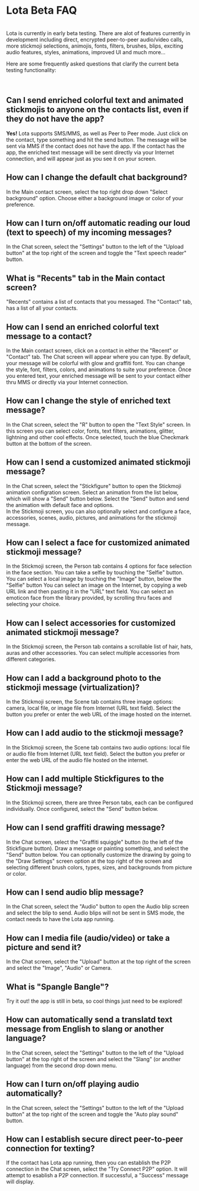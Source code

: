 <h1>Lota Beta  FAQ</h1>
<br>
Lota is currently in early beta testing. There are alot of features currently in development including direct, encrypted peer-to-peer audio/video calls, more stickmoji selections, animojis, fonts, filters, brushes, blips, exciting audio features, styles, animations, improved UI and much more... <br>

Here are some frequently asked questions that clarify the current beta testing functionality: 

<br>
<h2>Can I send enriched colorful text and animated stickmojis to anyone on the contacts list, even if they do not have the app?</h2>
<b>Yes!</b> Lota supports SMS/MMS, as well as Peer to Peer mode. Just click on the contact, type something and hit the send button. The message will be sent via MMS if the contact does not have the app.
If the contact has the app, the enriched text message will be sent directly via your Internet connection, and will appear just as you see it on your screen.  
<br/>
<h2>How can I change the default chat background?</h2>
In the Main contact screen, select the top right drop down "Select background" option. Choose either a background image or color of your preference.
<br/>
<h2>How can I turn on/off automatic reading our loud (text to speech) of my incoming messages?</h2>
In the Chat screen, select the  "Settings" button to the left of the "Upload button"  at the top right of the screen and toggle the "Text speech reader" button.
<br/>
<h2>What is "Recents" tab in the Main contact screen?</h2>
"Recents" contains a list of contacts that you messaged. The "Contact" tab, has a list of all your contacts.
<br/>
<h2>How can I send an enriched colorful text message to a contact?</h2>
In the Main contact screen, click on a contact in either the "Recent" or "Contact" tab. The Chat screen will appear where you can type. By default, your message will be colorful with glow and graffiti font. You can change the style, font, filters, colors, and animations to suite your preference. Once you entered text, your enriched message will be sent to your contact either thru MMS or directly via your Internet connection.
<br/>
<h2>How can I change the style of enriched text message?</h2>
In the Chat screen, select the "R" button to open the "Text Style" screen. In this screen you can select color, fonts, text filters, animations, glitter, lightning and other cool effects. Once selected, touch the blue Checkmark button at the bottom of the screen. 
<br/>
<h2>How can I send a customized animated stickmoji message?</h2>
In the Chat screen, select the "Stickfigure" button to open the Stickmoji animation configration screen. Select an animation from the list below, which will show a "Send" button below. Select the "Send" button and send the animation with default face and options.
<br>
In the Stickmoji screen, you can also optionally select and configure a face, accessories, scenes, audio, pictures, and animations for the stickmoji message. 
<br/>
<h2>How can I select a face for customized animated stickmoji message?</h2>
In the Stickmoji screen, the Person tab contains 4 options for face selection in the face section. 
You can take a selfie by touching the "Selfie" button. 
You can select a local image  by touching the "Image" button, below the "Selfie" button
You can select an image on the Internet, by copying a web URL link and then pasting it in the "URL" text field.
You can select an emoticon face from the library provided, by scrolling thru faces and selecting your choice.
<br/>
<h2>How can I select accessories for customized animated stickmoji message?</h2>
In the Stickmoji screen, the Person tab contains a scrollable list of hair, hats, auras and other accessories. You can select multiple accessories from different categories.
<br/>
<h2>How can I add a background photo to the stickmoji message (virtualization)?</h2>
In the Stickmoji screen, the Scene tab contains three image options: camera, local file, or image file from Internet (URL text field). Select the button you prefer or enter the web URL of the  image hosted on the internet.
<br/>
<h2>How can I add audio to the stickmoji message?</h2>
In the Stickmoji screen, the Scene tab contains two audio options: local file or audio file from Internet (URL text field). Select the button you prefer or enter the web URL of the  audio file  hosted on the internet.
<br/>
<h2>How can I add multiple Stickfigures to the Stickmoji message?</h2>
In the Stickmoji screen, there are three Person tabs, each can be configured individually. Once configured, select the "Send" button below.
<br/>
<h2>How can I send graffiti drawing message?</h2>
In the Chat screen, select the  "Graffiti squiggle" button (to the left of the Stickfigure button). Draw a message or painting something, and select the "Send" button below.
You can optionally customize the drawing by going to the "Draw Settings" screen option at the top right of the screen and selecting different brush colors, types, sizes, and backgrounds from picture or color.
<br>
<h2>How can I send audio blip message?</h2>
In the Chat screen, select the  "Audio" button to open the Audio blip screen and select the blip to send. Audio blips will not be sent in SMS mode, the contact needs to have the Lota app running.
<br/>
<h2>How can I media file (audio/video) or take a picture and send it?</h2>
In the Chat screen, select the  "Upload" button at the top right of the screen and select the "Image", "Audio" or Camera. 
<br/>
<h2>What is "Spangle Bangle"?</h2>
Try it out! the app is still in beta, so cool things just need to be explored!
<br/>
<h2>How can automatically send a translatd text message from English to slang or another language?</h2>
In the Chat screen, select the  "Settings" button to the left of the "Upload button"  at the top right of the screen and select the "Slang" (or another language) from the second drop down menu.
<br/>
<h2>How can I turn on/off playing audio automatically?</h2>
In the Chat screen, select the  "Settings" button to the left of the "Upload button"  at the top right of the screen and toggle the "Auto play sound" button.
<br/>
<h2>How can I establish secure direct peer-to-peer connection for texting?</h2>
If the contact has Lota app running, then you can establish the P2P connection in the Chat screen, select the  "Try Connect P2P" option. It will attempt to esablish a P2P connection. If successful, a "Success" message will display. 
